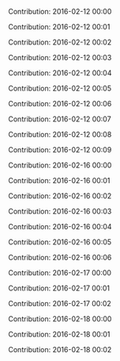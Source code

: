 Contribution: 2016-02-12 00:00

Contribution: 2016-02-12 00:01

Contribution: 2016-02-12 00:02

Contribution: 2016-02-12 00:03

Contribution: 2016-02-12 00:04

Contribution: 2016-02-12 00:05

Contribution: 2016-02-12 00:06

Contribution: 2016-02-12 00:07

Contribution: 2016-02-12 00:08

Contribution: 2016-02-12 00:09

Contribution: 2016-02-16 00:00

Contribution: 2016-02-16 00:01

Contribution: 2016-02-16 00:02

Contribution: 2016-02-16 00:03

Contribution: 2016-02-16 00:04

Contribution: 2016-02-16 00:05

Contribution: 2016-02-16 00:06

Contribution: 2016-02-17 00:00

Contribution: 2016-02-17 00:01

Contribution: 2016-02-17 00:02

Contribution: 2016-02-18 00:00

Contribution: 2016-02-18 00:01

Contribution: 2016-02-18 00:02

